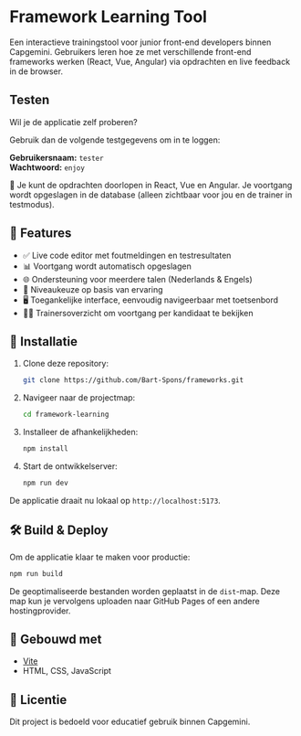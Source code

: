 # Framework Learning Tool

Een interactieve trainingstool voor junior front-end developers binnen Capgemini. Gebruikers leren hoe ze met verschillende front-end frameworks werken (React, Vue, Angular) via opdrachten en live feedback in de browser.

## Testen

Wil je de applicatie zelf proberen?

Gebruik dan de volgende testgegevens om in te loggen:

**Gebruikersnaam:** `tester`  
**Wachtwoord:** `enjoy`

🧪 Je kunt de opdrachten doorlopen in React, Vue en Angular. Je voortgang wordt opgeslagen in de database (alleen zichtbaar voor jou en de trainer in testmodus).


## 🔧 Features

- ✅ Live code editor met foutmeldingen en testresultaten  
- 📊 Voortgang wordt automatisch opgeslagen  
- 🌐 Ondersteuning voor meerdere talen (Nederlands & Engels)  
- 🧠 Niveaukeuze op basis van ervaring  
- 🖥️ Toegankelijke interface, eenvoudig navigeerbaar met toetsenbord  
- 👨‍🏫 Trainersoverzicht om voortgang per kandidaat te bekijken  

## 🚀 Installatie

1. Clone deze repository:
   ```bash
   git clone https://github.com/Bart-Spons/frameworks.git
   ```

2. Navigeer naar de projectmap:
   ```bash
   cd framework-learning
   ```

3. Installeer de afhankelijkheden:
   ```bash
   npm install
   ```

4. Start de ontwikkelserver:
   ```bash
   npm run dev
   ```

De applicatie draait nu lokaal op `http://localhost:5173`.

## 🛠️ Build & Deploy

Om de applicatie klaar te maken voor productie:

```bash
npm run build
```

De geoptimaliseerde bestanden worden geplaatst in de `dist`-map. Deze map kun je vervolgens uploaden naar GitHub Pages of een andere hostingprovider.

## 📁 Gebouwd met

- [Vite](https://vitejs.dev/)
- HTML, CSS, JavaScript

## 📄 Licentie

Dit project is bedoeld voor educatief gebruik binnen Capgemini.
